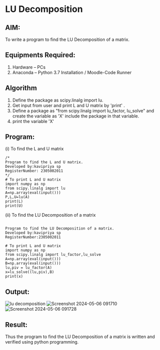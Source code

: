 # LU Decomposition 

## AIM:
To write a program to find the LU Decomposition of a matrix.

## Equipments Required:
1. Hardware – PCs
2. Anaconda – Python 3.7 Installation / Moodle-Code Runner

## Algorithm
1. Define the package as scipy.linalg import lu.
2. Get input from user and print L and U matrix by 'print' .
3. Define a package as "from scipy.linalg import lu_factor, lu_solve" and create the variable as 'X' include the package in that variable.
4. print the variable 'X'

## Program:
(i) To find the L and U matrix
```
/*
Program to find the L and U matrix.
Developed by:kavipriya sp 
RegisterNumber: 2305002011
*/
# To print L and U matrix
import numpy as np
from scipy.linalg import lu
A=np.array(eval(input()))
P,L,U=lu(A)
print(L)
print(U)
```
(ii) To find the LU Decomposition of a matrix
```

Program to find the LU Decomposition of a matrix.
Developed by:kavipriya sp
RegisterNumber:2305002011

# To print L and U matrix
import numpy as np
from scipy.linalg import lu_factor,lu_solve
A=np.array(eval(input()))
B=np.array(eval(input()))
lu,piv = lu_factor(A)
x=lu_solve((lu,piv),B)
print(x)
```

## Output:
![lu decomposition]()
![Screenshot 2024-05-06 091710](https://github.com/kavipriyasp07/LU-Decomposition/assets/155508590/45461e70-8e22-42f7-8dc1-35c7a19bca31)
![Screenshot 2024-05-06 091728](https://github.com/kavipriyasp07/LU-Decomposition/assets/155508590/acfcb9c3-65f4-4ee7-b77e-387d3b09bdfa)



## Result:
Thus the program to find the LU Decomposition of a matrix is written and verified using python programming.

